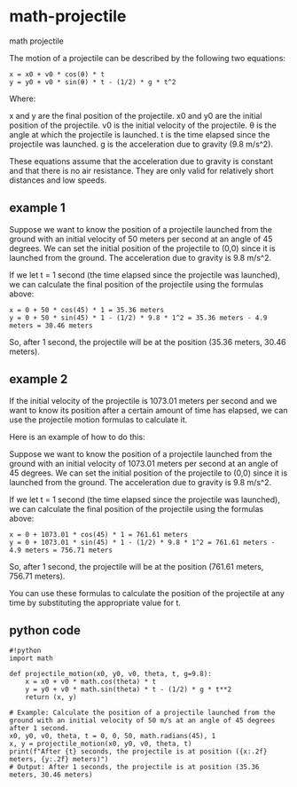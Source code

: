 # math-projectile
math projectile


The motion of a projectile can be described by the following two equations:

````
x = x0 + v0 * cos(θ) * t
y = y0 + v0 * sin(θ) * t - (1/2) * g * t^2
````

Where:

x and y are the final position of the projectile.
x0 and y0 are the initial position of the projectile.
v0 is the initial velocity of the projectile.
θ is the angle at which the projectile is launched.
t is the time elapsed since the projectile was launched.
g is the acceleration due to gravity (9.8 m/s^2).

These equations assume that the acceleration due to gravity is constant and that there is no air resistance. They are only valid for relatively short distances and low speeds.


## example 1

Suppose we want to know the position of a projectile launched from the ground with an initial velocity of 50 meters per second at an angle of 45 degrees. We can set the initial position of the projectile to (0,0) since it is launched from the ground. The acceleration due to gravity is 9.8 m/s^2.

If we let t = 1 second (the time elapsed since the projectile was launched), we can calculate the final position of the projectile using the formulas above:

````
x = 0 + 50 * cos(45) * 1 = 35.36 meters
y = 0 + 50 * sin(45) * 1 - (1/2) * 9.8 * 1^2 = 35.36 meters - 4.9 meters = 30.46 meters
````

So, after 1 second, the projectile will be at the position (35.36 meters, 30.46 meters).



## example 2

If the initial velocity of the projectile is 1073.01 meters per second and we want to know its position after a certain amount of time has elapsed, we can use the projectile motion formulas to calculate it.

Here is an example of how to do this:

Suppose we want to know the position of a projectile launched from the ground with an initial velocity of 1073.01 meters per second at an angle of 45 degrees. We can set the initial position of the projectile to (0,0) since it is launched from the ground. The acceleration due to gravity is 9.8 m/s^2.

If we let t = 1 second (the time elapsed since the projectile was launched), we can calculate the final position of the projectile using the formulas above:

````
x = 0 + 1073.01 * cos(45) * 1 = 761.61 meters
y = 0 + 1073.01 * sin(45) * 1 - (1/2) * 9.8 * 1^2 = 761.61 meters - 4.9 meters = 756.71 meters
````

So, after 1 second, the projectile will be at the position (761.61 meters, 756.71 meters).

You can use these formulas to calculate the position of the projectile at any time by substituting the appropriate value for t.


## python code

````
#!python
import math

def projectile_motion(x0, y0, v0, theta, t, g=9.8):
    x = x0 + v0 * math.cos(theta) * t
    y = y0 + v0 * math.sin(theta) * t - (1/2) * g * t**2
    return (x, y)

# Example: Calculate the position of a projectile launched from the ground with an initial velocity of 50 m/s at an angle of 45 degrees after 1 second.
x0, y0, v0, theta, t = 0, 0, 50, math.radians(45), 1
x, y = projectile_motion(x0, y0, v0, theta, t)
print(f"After {t} seconds, the projectile is at position ({x:.2f} meters, {y:.2f} meters)")
# Output: After 1 seconds, the projectile is at position (35.36 meters, 30.46 meters)

````
